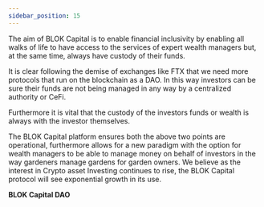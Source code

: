 ```yaml
---
sidebar_position: 15    
---
```

The aim of BLOK Capital is to enable financial inclusivity by enabling all walks of life to have access to the services of expert wealth managers but, at the same time, always have custody of their funds.

It is clear following the demise of exchanges like FTX that we need more protocols that run on the blockchain as a DAO. In this way investors can be sure their funds are not being managed in any way by a centralized authority or CeFi.

Furthermore it is vital that the custody of the investors funds or wealth is always with the investor themselves.

The BLOK Capital platform ensures both the above two points are operational, furthermore allows for a new paradigm with the option for wealth managers to be able to manage money on behalf of investors in the way gardeners manage gardens for garden owners. We believe as the interest in Crypto asset Investing continues to rise, the BLOK Capital protocol will see exponential growth in its use.

**BLOK Capital DAO**